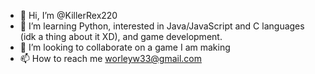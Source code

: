 - 👋 Hi, I’m @KillerRex220
- 👀 I’m learning Python, interested in Java/JavaScript and C languages (idk a thing about it XD), and game development.
- 💞️ I’m looking to collaborate on a game I am making
- 📫 How to reach me worleyw33@gmail.com

<!---
KillerRex220/KillerRex220 is a ✨ special ✨ repository because its `README.md` (this file) appears on your GitHub profile.
You can click the Preview link to take a look at your changes.
--->
